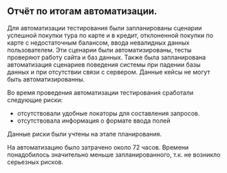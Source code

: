 ## Отчёт по итогам автоматизации.

Для автоматизации тестирования были запланированы сценарии успешной покупки тура по карте и в кредит, отклоненной покупки по карте с недостаточным балансом, ввода невалидных данных пользователем. Эти сценарии были автоматизированы, тесты проверяют работу сайта и баз данных. Также была запланирована автоматизация сценариев поведения системы при падении базы данных и при отсутствии связи с сервером. Данные кейсы не могут быть автоматизированны.



Во время проведения автоматизации тестирования сработали следующие риски:
* отсутствовали удобные локаторы для составления запросов.
* отсутствовала информация о формате ввода полей

Данные риски были учтены на этапе планирования.

На автоматизацию было затрачено около 72 часов. Времени понадобилось значительно меньше запланированного, т.к. не возникло серьезных рисков.
